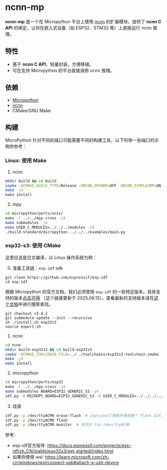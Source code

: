 # ncnn-mp

**ncnn-mp** 是一个在 Micropython 平台上使用 [ncnn](https://github.com/Tencent/ncnn) 的扩展模块，提供了 **ncnn C API** 的绑定，让你在嵌入式设备（如 ESP32、STM32 等）上直接运行 ncnn 推理。

## 特性
- 基于 **ncnn C API**，轻量封装，方便移植。
- 可在支持 Micropython 的平台直接调用 ncnn 推理。

## 依赖
- [Micropython](https://micropython.org/)
- [ncnn](https://github.com/Tencent/ncnn)
- CMake/GNU Make

## 构建
MicroPython 针对不同的端口可能需要不同的构建工具，以下列举一些端口的示例供参考：

### Linux: 使用 Make
1. ncnn
```bash
mkdir build && cd build
cmake -DCMAKE_BUILD_TYPE=Release -DNCNN_OPENMP=OFF -DNCNN_SIMPLEOMP=ON -DNCNN_SIMPLESTL=OFF -DNCNN_BUILD_BENCHMARK=ON -DNCNN_BUILD_TESTS=OFF -DCMAKE_EXPORT_COMPILE_COMMANDS=ON -DCMAKE_INSTALL_PREFIX=./install ..
make -j4
make install
```
2. mpy
```bash
cd micropython/ports/unix/
make -C ../../mpy-cross -j4
make submodules -j4
make USER_C_MODULES=../../../modules -j4
./build-standard/micropython ../../../examples/main.py
```

### esp32-s3: 使用 CMake

这里应该是交叉编译，以 Linux 操作系统为例：

0. 准备工具链：`esp-idf` sdk
```shell
git clone https://github.com/espressif/esp-idf
cd esp-idf
```
根据 Micropython 的官方文档，我们必须使用 `esp-idf` 的一些特定版本。具体支持的版本[点击可得](https://github.com/micropython/micropython/blob/744270ac1b9ed3929cd41d1a6e1f6ea0e785745d/ports/esp32/README.md?plain=1#L33-L34) （这个链接更新于 2025.08.13）。查看最新的支持版本请在[这个文档]((https://github.com/micropython/micropython/blob/master/ports/esp32/README.md))中进行搜索查找。
```shell
git checkout v5.4.2
git submodule update --init --recursive
sh ./install.sh esp32s3
source export.sh
```

1. ncnn
```bash
cd ncnn
mkdir build-esp32s3 && cd build-esp32s3
cmake -DCMAKE_TOOLCHAIN_FILE=../../toolchains/esp32s3.toolchain.cmake -DNCNN_OPENMP=OFF -DNCNN_SIMPLEOMP=ON -DNCNN_STRING=OFF -DNCNN_BF16=OFF -DNCNN_DISABLE_RTTI=ON -DNCNN_DISABLE_EXCEPTION=ON -DNCNN_DISABLE_PIC=ON -DNCNN_PIXEL_DRAWING=OFF -DWITH_LAYER_convolution3d=OFF -DWITH_LAYER_pooling3d=OFF -DWITH_LAYER_deconvolution3d=OFF -DWITH_LAYER_convolutiondepthwise3d=OFF -DWITH_LAYER_deconvolutiondepthwise3d=OFF -DCMAKE_BUILD_TYPE=MinSizeRel -DCMAKE_EXPORT_COMPILE_COMMANDS=ON -DCMAKE_INSTALL_PREFIX=./install ..
make -j4
make install
```

2. micropython
```bash
cd micropython/ports/esp32
make -C ../../mpy-cross -j4
make submodules BOARD=ESP32_GENERIC_S3 -j4
idf.py -D MICROPY_BOARD=ESP32_GENERIC_S3 -D USER_C_MODULES=../../../../modules/ncnn_mp/micropython.cmake -D NCNN_INSTALL_PREFIX=../../../../ncnn/build-esp32s3/install build
```

3. 烧录
```bash
idf.py -p /dev/ttyACM0 erase-flash  # [optional]擦除开发板整个 Flash 芯片上的内容
idf.py -p /dev/ttyACM0 flash
idf.py -p /dev/ttyACM0 monitor  # 也可以 tio /dev/ttyACM0
```

参考: 
- esp-idf官方指导: https://docs.espressif.com/projects/esp-idf/zh_CN/stable/esp32s3/get-started/index.html
- 如果你使用 wsl: https://learn.microsoft.com/zh-cn/windows/wsl/connect-usb#attach-a-usb-device